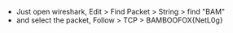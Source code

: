* Just open wireshark, Edit > Find Packet > String > find "BAM"
* and select the packet, Follow > TCP > BAMBOOFOX{NetL0g}
